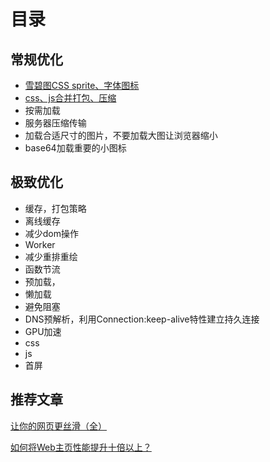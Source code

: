 # 目录


## 常规优化
- [雪碧图CSS sprite、字体图标](example1/index.md)
- [css、js合并打包、压缩](example2/index.md)
- 按需加载
- 服务器压缩传输
- 加载合适尺寸的图片，不要加载大图让浏览器缩小
- base64加载重要的小图标


## 极致优化
- 缓存，打包策略
- 离线缓存
- 减少dom操作
- Worker
- 减少重排重绘
- 函数节流
- 预加载，
- 懒加载
- 避免阻塞
- DNS预解析，利用Connection:keep-alive特性建立持久连接
- GPU加速
- css
- js
- 首屏

## 推荐文章
[让你的网页更丝滑（全）](https://github.com/berwin/Blog/issues/39)

[如何将Web主页性能提升十倍以上？](https://mp.weixin.qq.com/s/6bwlUZoCN4ZuT_tt263gPQ)